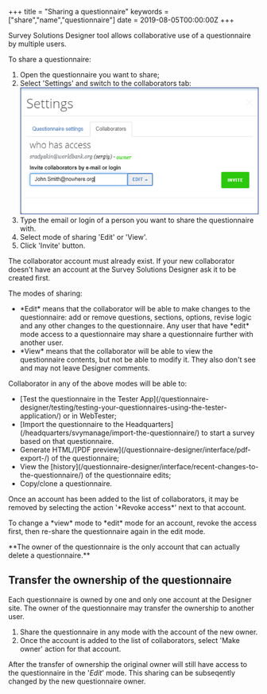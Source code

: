 ﻿+++
title = "Sharing a questionnaire"
keywords = ["share","name","questionnaire"]
date = 2019-08-05T00:00:00Z
+++

Survey Solutions Designer tool allows collaborative use of a questionnaire
by multiple users.

To share a questionnaire:

<OL>
  <LI>Open the questionnaire you want to share;
  <LI>Select 'Settings' and switch to the collaborators tab:<BR>
       <IMG src="images/questionnaire-collaborators.png">
  <LI>Type the email or login of a person you want to share the questionnaire with.
  <LI>Select mode of sharing 'Edit' or 'View'.
  <LI>Click 'Invite' button.
</OL>

The collaborator account must already exist. If your new collaborator doesn't
have an account at the Survey Solutions Designer ask it to be created first.

<P>The modes of sharing:</P>

<UL>
  <LI>*Edit* means that the collaborator will be able to make changes to the
      questionnaire: add or remove questions, sections, options, revise logic and
      any other changes to the questionnaire. Any user that have *edit* mode 
      access to a questionnaire may share a questionnaire further with another user.

  <LI>*View* means that the collaborator will be able to view the questionnaire
      contents, but not be able to modify it. They also don't see and may not
      leave Designer comments.
</UL>

<P>Collaborator in any of the above modes will be able to:</P>

<UL>
  <LI>[Test the questionnaire in the Tester App](/questionnaire-designer/testing/testing-your-questionnaires-using-the-tester-application/) or in WebTester;
  <LI>[Import the questionnaire to the Headquarters](/headquarters/svymanage/import-the-questionnaire/) to start a survey based on that questionnaire.
  <LI>Generate HTML/[PDF preview](/questionnaire-designer/interface/pdf-export-/) of the questionnaire;
  <LI>View the [history](/questionnaire-designer/interface/recent-changes-to-the-questionnaire/) of the questionnaire edits;
  <LI>Copy/clone a questionnaire.
</UL>

<P>Once an account has been added to the list of collaborators, it may be removed
by selecting the action '*Revoke access*' next to that account.</P>

<P>To change a *view* mode to *edit* mode for an account, revoke the access first,
then re-share the questionnaire again in the edit mode.</P>

<P>**The owner of the questionnaire is the only account that can actually delete a
questionnaire.**</P>

<P>

<H2>Transfer the ownership of the questionnaire</H2>
<P>Each questionnaire is owned by one and only one account at the Designer site. 
The owner of the questionnaire may transfer the ownership to another user.</P>
<OL>
  <LI>Share the questionnaire in any mode with the account of the new owner.
  <LI>Once the account is added to the list of collaborators, select 'Make owner'
      action for that account.
</OL>

After the transfer of ownership the original owner will still have access to
the questionnaire in the '*Edit*' mode. This sharing can be subseqently
changed by the new questionnaire owner.
